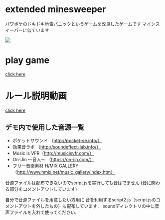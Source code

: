 # extended minesweeper
パワポケのドキドキ地雷パニックというゲームを改良したゲームです
マインスイーパーに似ています

![](https://github.com/inooooo/extended_minesweeper/blob/master/demo.gif)

# play game
[click here](ec2-18-179-112-200.ap-northeast-1.compute.amazonaws.com)

# ルール説明動画
[click here](https://youtu.be/zBZa2MwAD8o)



## デモ内で使用した音源一覧
* ポケットサウンド （http://pocket-se.info/）
* 効果音ラボ （http://soundeffect-lab.info/）
* Music is VFR（http://musicisvfr.com/）
* On-Jin ～音人～ （https://on-jin.com/）
* フリー音楽素材 H/MIX GALLERY（http://www.hmix.net/music_gallery/index.htm）

音源ファイルは配布できないのでscript.jsを実行しても音はでません
(音に関わる部分をコメントアウトしています)

自分で音源ファイルを用意したい方用に
音を利用するscript2.js（script.jsのコメントアウトを外したもの）も配布しています．
soundディレクトリの中に音声ファイルを入れて使ってください.
